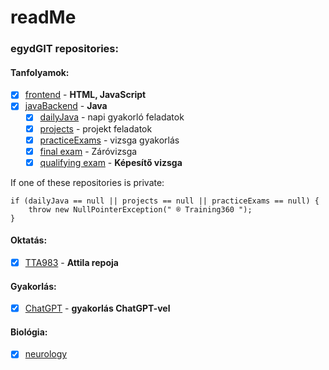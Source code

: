 # readMe
   
### **egydGIT** repositories:
#### Tanfolyamok:
- [x] [frontend](https://github.com/egydGIT/frontend) - **HTML, JavaScript**
- [x] [javaBackend](https://github.com/egydGIT/javaBackend) - **Java**
    - [x] [dailyJava](https://github.com/egydGIT/dailyJava_privat) - napi gyakorló feladatok
    - [x] [projects](https://github.com/egydGIT/projects) - projekt feladatok
    - [x] [practiceExams](https://github.com/egydGIT/practiceExams) - vizsga gyakorlás
    - [x] [final exam](https://github.com/egydGIT/zarovizsga) - Záróvizsga
    - [x] [qualifying exam](https://github.com/egydGIT/kepesitovizsga) - **Képesítő vizsga**

If one of these repositories is private: 

    if (dailyJava == null || projects == null || practiceExams == null) {
        throw new NullPointerException(" ® Training360 ");
    }

#### Oktatás:
- [x] [TTA983](https://github.com/egydGIT/TTA983) - **Attila repoja**

#### Gyakorlás:
- [x] [ChatGPT](https://github.com/egydGIT/ChatGPT) - **gyakorlás ChatGPT-vel**

#### Biológia:
- [x] [neurology](https://github.com/egydGIT/neurology) 

